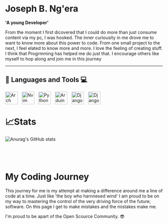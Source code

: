 # Joseph B. Ng'era

**'A young Developer'**

From the moment I first dicovered that I could do more than just consume content via my pc, I was hooked. The inner curiousity in me drove me to want to know more about this power to code. From one small project to the next, I feel elated to know more and more. I love the feeling of creating stuff. I think that Progrmming has helped me do just that. I encourage others like myself to hop along and join me in this journey

---

## 🧰 Languages and Tools 💻
<img align='left' alt='Arch' width='40px' style="padding-right:10px;" src="https://cdn.jsdelivr.net/gh/devicons/devicon@latest/icons/archlinux/archlinux-original.svg" />
<img align='left' alt='Nvim' width='40px' style="padding-right:10px;" src="https://cdn.jsdelivr.net/gh/devicons/devicon@latest/icons/neovim/neovim-original.svg" />
<img align='left' alt='Python' width='40px' style="padding-right:10px;" src="https://cdn.jsdelivr.net/gh/devicons/devicon/icons/python/python-original.svg" />
<img align='left' alt='Arduino' width='40px' style="padding-right:10px;" src="https://cdn.jsdelivr.net/gh/devicons/devicon/icons/arduino/arduino-original-wordmark.svg" />
<img align='left' alt='Django' width='40px' style="padding-right:10px;" src="https://cdn.jsdelivr.net/gh/devicons/devicon/icons/django/django-plain.svg" />
<img align='left' alt='Django' width='40px' style="padding-right:10px;" src="https://cdn.jsdelivr.net/gh/devicons/devicon@latest/icons/go/go-original.svg" />

&nbsp;
---

# 📈Stats
![Anurag's GitHub stats](https://github-readme-stats.vercel.app/api?username=Joe-BN&show_icons=true&theme=shadow_green)

#

&nbsp;
# My Coding Journey
This journey for me is my attempt at making a difference around me a line of code at a time. Just like 'the boy who harnnesed wind' I am proud to be on my way to mastering the control of the very driving force of the future; software. On this page I get to make mistakes and the mistakes make me. 

I'm proud to be apart of the Open Scource Community. 😎























